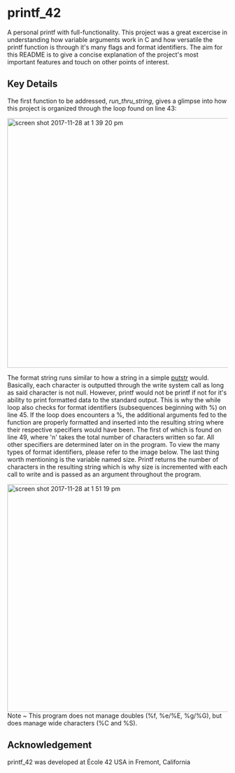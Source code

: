 # printf_42
A personal printf with full-functionality. This project was a great excercise in understanding how variable arguments work in C and how versatile the printf function is through it's many flags and format identifiers. The aim for this README is to give a concise explanation of the project's most important features and touch on other points of interest.
## Key Details

 The first function to be addressed, *run_thru_string*, gives a glimpse into how this project is organized through the loop found on line 43:

<img width="571" alt="screen shot 2017-11-28 at 1 39 20 pm" src="https://user-images.githubusercontent.com/13093517/33345618-c7973602-d441-11e7-870f-262381000e8a.png">

The format string runs similar to how a string in a simple <a href="https://github.com/keenanromain/printf_42/blob/master/src/libft/ft_putstr.c">putstr</a> would. Basically, each character is outputted through the write system call as long as said character is not null. However, printf would not be printf if not for it's ability to print formatted data to the standard output. This is why the while loop also checks for format identifiers (subsequences beginning with %) on line 45. If the loop does encounters a %, the additional arguments fed to the function are properly formatted and inserted into the resulting string where their respective specifiers would have been. The first of which is found on line 49, where 'n' takes the total number of characters written so far. All other specifiers are determined later on in the program. To view the many types of format identifiers, please refer to the image below. The last thing worth mentioning is the variable named size. Printf returns the number of characters in the resulting string which is why size is incremented with each call to write and is passed as an argument throughout the program.  

<img width="521" alt="screen shot 2017-11-28 at 1 51 19 pm" src="https://user-images.githubusercontent.com/13093517/33346066-40ed8bb8-d443-11e7-8f9c-c36b3c6529e7.png">
Note ~ This program does not manage doubles (%f, %e/%E, %g/%G), but does manage wide characters (%C and %S). 

## Acknowledgement

printf_42 was developed at École 42 USA in Fremont, California

